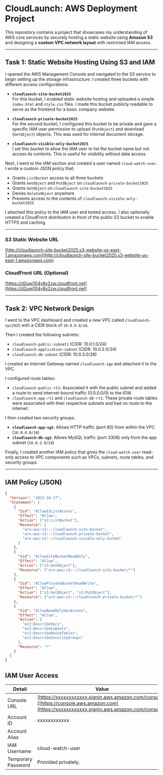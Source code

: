 # CloudLaunch: AWS Deployment Project

This repository contains a project that showcases my understanding of AWS core services by securely hosting a static website using **Amazon S3** and designing a **custom VPC network layout** with restricted IAM access.

---

## Task 1: Static Website Hosting Using S3 and IAM

I opened the AWS Management Console and navigated to the S3 service to begin setting up the storage infrastructure. I created three buckets with different access configurations:

- **`cloudlaunch-site-bucket2025`**  
  For this bucket, I enabled static website hosting and uploaded a simple `index.html` and `style.css` files. I made this bucket publicly readable to serve as the frontend for a basic company website.

- **`cloudlaunch-private-bucket2025`**  
  For the second bucket, I configured this bucket to be private and gave a specific IAM user permission to upload (`PutObject`) and download (`GetObject`) objects. This was used for internal document storage.

- **`cloudlaunch-visible-only-bucket2025`**  
  I set this bucket to allow the IAM user to list the bucket name but not access its contents. This is useful for visibility without data access.

Next, I went to the IAM section and created a user named `cloud-watch-user`. I wrote a custom JSON policy that:

- Grants `ListBucket` access to all three buckets
- Grants `GetObject` and `PutObject` on `cloudlaunch-private-bucket2025`
- Grants `GetObject` on `cloudlaunch-site-bucket2025`
- Denies `DeleteObject` anywhere
- Prevents access to the contents of `cloudlaunch-visible-only-bucket2025`

I attached this policy to the IAM user and tested access. I also optionally created a CloudFront distribution in front of the public S3 bucket to enable HTTPS and caching.

---

### S3 Static Website URL

[http://cloudlaunch-site-bucket2025.s3-website-us-east-1.amazonaws.com](http://cloudlaunch-site-bucket2025.s3-website-us-east-1.amazonaws.com)

### CloudFront URL (Optional)

[https://d2uwi104y8x2zw.cloudfront.net](https://d2uwi104y8x2zw.cloudfront.net)

---

## Task 2: VPC Network Design

I went to the VPC dashboard and created a new VPC called `cloudlaunch-vpc2025` with a CIDR block of `10.0.0.0/16`.

Then I created the following subnets:

- `cloudlaunch-public-subnet1` (CIDR: 10.0.1.0/24)  
- `cloudlaunch-application-subnet` (CIDR: 10.0.2.0/24)  
- `cloudlaunch-db-subnet` (CIDR: 10.0.3.0/28)

I created an Internet Gateway named `cloudlaunch-igw` and attached it to the VPC.

I configured route tables:

- `cloudlaunch-public-rt1`: Associated it with the public subnet and added a route to send internet-bound traffic (0.0.0.0/0) to the IGW.
- `cloudlaunch-app-rt1` and `cloudlaunch-db-rt1`: These private route tables were associated with their respective subnets and had no route to the internet.

I then created two security groups:

- **`cloudlaunch-app-sg1`**: Allows HTTP traffic (port 80) from within the VPC (`10.0.0.0/16`)
- **`cloudlaunch-db-sg1`**: Allows MySQL traffic (port 3306) only from the app subnet (`10.0.2.0/24`)

Finally, I created another IAM policy that gives the `cloud-watch-user` read-only access to VPC components such as VPCs, subnets, route tables, and security groups.

---

## IAM Policy (JSON)

```json
{
  "Version": "2012-10-17",
  "Statement": [
    {
      "Sid": "AllowS3ListAccess",
      "Effect": "Allow",
      "Action": ["s3:ListBucket"],
      "Resource": [
        "arn:aws:s3:::cloudlaunch-site-bucket",
        "arn:aws:s3:::cloudlaunch-private-bucket",
        "arn:aws:s3:::cloudlaunch-visible-only-bucket"
      ]
    },
    {
      "Sid": "AllowSiteBucketReadOnly",
      "Effect": "Allow",
      "Action": ["s3:GetObject"],
      "Resource": ["arn:aws:s3:::cloudlaunch-site-bucket/*"]
    },
    {
      "Sid": "AllowPrivateBucketReadWrite",
      "Effect": "Allow",
      "Action": ["s3:GetObject", "s3:PutObject"],
      "Resource": ["arn:aws:s3:::cloudlaunch-private-bucket/*"]
    },
    {
      "Sid": "AllowReadOnlyVpcAccess",
      "Effect": "Allow",
      "Action": [
        "ec2:DescribeVpcs",
        "ec2:DescribeSubnets",
        "ec2:DescribeRouteTables",
        "ec2:DescribeSecurityGroups"
      ],
      "Resource": "*"
    }
  ]
}
```

## IAM User Access

| Detail              | Value                                                                  |
|---------------------|------------------------------------------------------------------------|
| Console URL         | [https://xxxxxxxxxxxx.signin.aws.amazon.com/console]([https://console.aws.amazon.com](https://xxxxxxxxxxxx.signin.aws.amazon.com/console))       |
| Account ID          | xxxxxxxxxxxx                                   |
| Account Alias       |                                          |
| IAM Username        | cloud-watch-user                                                      |
| Temporary Password  | Provided privately.  |
